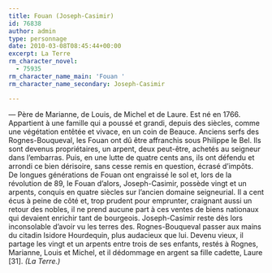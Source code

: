 ```yaml
---
title: Fouan (Joseph-Casimir)
id: 76838
author: admin
type: personnage
date: 2010-03-08T08:45:44+00:00
excerpt: La Terre
rm_character_novel:
  - 75935
rm_character_name_main: 'Fouan '
rm_character_name_secondary: Joseph-Casimir

---
```

— Père de Marianne, de Louis, de Michel et de Laure. Est né en 1766. Appartient à une famille qui a poussé et grandi, depuis des siècles, comme une végétation entêtée et vivace, en un coin de Beauce. Anciens serfs des Rognes-Bouqueval, les Fouan ont dû être affranchis sous Philippe le Bel. Ils sont devenus propriétaires, un arpent, deux peut-être, achetés au seigneur dans l&rsquo;embarras. Puis, en une lutte de quatre cents ans, ils ont défendu et arrondi ce bien dérisoire, sans cesse remis en question, écrasé d&rsquo;impôts. De longues générations de Fouan ont engraissé le sol et, lors de la révolution de 89, le Fouan d&rsquo;alors, Joseph-Casimir, possède vingt et un arpents, conquis en quatre siècles sur l&rsquo;ancien domaine seigneurial. Il a cent écus à peine de côté et, trop prudent pour emprunter, craignant aussi un retour des nobles, il ne prend aucune part à ces ventes de biens nationaux qui devaient enrichir tant de bourgeois. Joseph-Casimir reste dès lors inconsolable d&rsquo;avoir vu les terres des. Rognes-Bouqueval passer aux mains du citadin Isidore Hourdequin, plus audacieux que lui. Devenu vieux, il partage les vingt et un arpents entre trois de ses enfants, restés à Rognes, Marianne, Louis et Michel, et il dédommage en argent sa fille cadette, Laure [31]. _(La Terre.)_